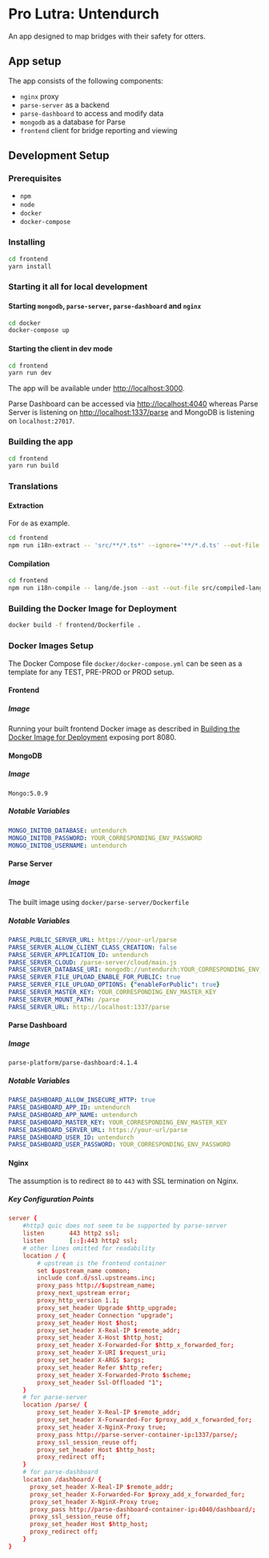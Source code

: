 # Pro Lutra: Untendurch
An app designed to map bridges with their safety for otters.
## App setup
The app consists of the following components:
  - `nginx` proxy
  - `parse-server` as a backend
  - `parse-dashboard` to access and modify data
  - `mongodb` as a database for Parse
  - `frontend` client for bridge reporting and viewing
## Development Setup
### Prerequisites
  - `npm`
  - `node`
  - `docker`
  - `docker-compose`
### Installing
```bash
cd frontend
yarn install
```
### Starting it all for local development
#### Starting `mongodb`, `parse-server`, `parse-dashboard` and `nginx`
```bash
cd docker
docker-compose up
```
#### Starting the client in dev mode
```bash
cd frontend
yarn run dev
```

The app will be available under [http://localhost:3000](http://localhost:3000).

Parse Dashboard can be accessed via [http://localhost:4040](http://localhost:4040) whereas Parse Server is listening on [http://localhost:1337/parse](http://localhost:1337/parse) and MongoDB is listening on `localhost:27017`.
### Building the app
```bash
cd frontend
yarn run build
```
### Translations
#### Extraction
For `de` as example.
```bash
cd frontend
npm run i18n-extract -- 'src/**/*.ts*' --ignore='**/*.d.ts' --out-file lang/de.json --id-interpolation-pattern '[sha512:contenthash:base64:6]'
```
#### Compilation
```bash
cd frontend
npm run i18n-compile -- lang/de.json --ast --out-file src/compiled-lang/de.json
```
### Building the Docker Image for Deployment
```bash
docker build -f frontend/Dockerfile .
```
### Docker Images Setup
The Docker Compose file `docker/docker-compose.yml` can be seen as a template for any TEST, PRE-PROD or PROD setup.
#### Frontend
##### Image
Running your built frontend Docker image as described in [Building the Docker Image for Deployment](#building-the-docker-image-for-deployment) exposing port 8080.
#### MongoDB
##### Image
`Mongo:5.0.9`
##### Notable Variables
```yml
MONGO_INITDB_DATABASE: untendurch
MONGO_INITDB_PASSWORD: YOUR_CORRESPONDING_ENV_PASSWORD
MONGO_INITDB_USERNAME: untendurch
```
#### Parse Server
##### Image
The built image using `docker/parse-server/Dockerfile`
##### Notable Variables
```yml
PARSE_PUBLIC_SERVER_URL: https://your-url/parse
PARSE_SERVER_ALLOW_CLIENT_CLASS_CREATION: false
PARSE_SERVER_APPLICATION_ID: untendurch
PARSE_SERVER_CLOUD: /parse-server/cloud/main.js
PARSE_SERVER_DATABASE_URI: mongodb://untendurch:YOUR_CORRESPONDING_ENV_PASSWORD@mongodb-host:27017/untendurch
PARSE_SERVER_FILE_UPLOAD_ENABLE_FOR_PUBLIC: true
PARSE_SERVER_FILE_UPLOAD_OPTIONS: {"enableForPublic": true}
PARSE_SERVER_MASTER_KEY: YOUR_CORRESPONDING_ENV_MASTER_KEY
PARSE_SERVER_MOUNT_PATH: /parse
PARSE_SERVER_URL: http://localhost:1337/parse
```
#### Parse Dashboard
##### Image
`parse-platform/parse-dashboard:4.1.4`
##### Notable Variables
```yml
PARSE_DASHBOARD_ALLOW_INSECURE_HTTP: true
PARSE_DASHBOARD_APP_ID: untendurch
PARSE_DASHBOARD_APP_NAME: untendurch
PARSE_DASHBOARD_MASTER_KEY: YOUR_CORRESPONDING_ENV_MASTER_KEY
PARSE_DASHBOARD_SERVER_URL: https://your-url/parse
PARSE_DASHBOARD_USER_ID: untendurch
PARSE_DASHBOARD_USER_PASSWORD: YOUR_CORRESPONDING_ENV_PASSWORD
```
#### Nginx
The assumption is to redirect `80` to `443` with SSL termination on Nginx.

##### Key Configuration Points
```conf
server {
    #http3 quic does not seem to be supported by parse-server
    listen       443 http2 ssl;
    listen       [::]:443 http2 ssl;
    # other lines omitted for readability
    location / {
        # upstream is the frontend container
        set $upstream_name common;
        include conf.d/ssl.upstreams.inc;
        proxy_pass http://$upstream_name;
        proxy_next_upstream error;
        proxy_http_version 1.1;
        proxy_set_header Upgrade $http_upgrade;
        proxy_set_header Connection "upgrade";
        proxy_set_header Host $host;
        proxy_set_header X-Real-IP $remote_addr;
        proxy_set_header X-Host $http_host;
        proxy_set_header X-Forwarded-For $http_x_forwarded_for;
        proxy_set_header X-URI $request_uri;
        proxy_set_header X-ARGS $args;
        proxy_set_header Refer $http_refer;
        proxy_set_header X-Forwarded-Proto $scheme;
        proxy_set_header Ssl-Offloaded "1";
    }
    # for parse-server
    location /parse/ {
        proxy_set_header X-Real-IP $remote_addr;
        proxy_set_header X-Forwarded-For $proxy_add_x_forwarded_for;
        proxy_set_header X-NginX-Proxy true;
        proxy_pass http://parse-server-container-ip:1337/parse/;
        proxy_ssl_session_reuse off;
        proxy_set_header Host $http_host;
        proxy_redirect off;
    }
    # for parse-dashboard
    location /dashboard/ {
      proxy_set_header X-Real-IP $remote_addr;
      proxy_set_header X-Forwarded-For $proxy_add_x_forwarded_for;
      proxy_set_header X-NginX-Proxy true;
      proxy_pass http://parse-dashboard-container-ip:4040/dashboard/;
      proxy_ssl_session_reuse off;
      proxy_set_header Host $http_host;
      proxy_redirect off;
    }
}
```
